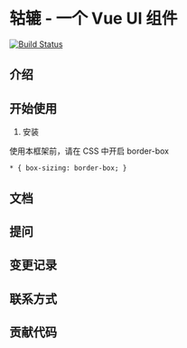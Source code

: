 # 轱辘 - 一个 Vue UI 组件

[![Build Status](https://travis-ci.org/CelesteWeng/gulu.svg?branch=master)](https://travis-ci.org/CelesteWeng/gulu)

## 介绍

## 开始使用

1. 安装

使用本框架前，请在 CSS 中开启 border-box

```
* { box-sizing: border-box; }
```

## 文档

## 提问

## 变更记录

## 联系方式

## 贡献代码

